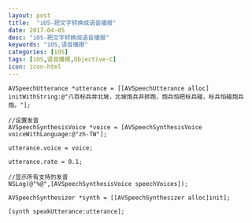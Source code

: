 ```yaml
---
layout: post
title:  "iOS-把文字转换成语音播报"
date: 2017-04-05
desc: "iOS-把文字转换成语音播报"
keywords: "iOS,语音播报"
categories: [iOS]
tags: [iOS,语音播报,Objective-C]
icon: icon-html
---
```

    AVSpeechUtterance *utterance = [[AVSpeechUtterance alloc] initWithString:@"八百标兵奔北坡，北坡炮兵并排跑，炮兵怕把标兵碰，标兵怕碰炮兵炮。"];

    //设置发音
    AVSpeechSynthesisVoice *voice = [AVSpeechSynthesisVoice voiceWithLanguage:@"zh-TW"];

    utterance.voice = voice;

    utterance.rate = 0.1;

    //显示所有支持的发音
    NSLog(@"%@",[AVSpeechSynthesisVoice speechVoices]);

    AVSpeechSynthesizer *synth = [[AVSpeechSynthesizer alloc]init];

    [synth speakUtterance:utterance];